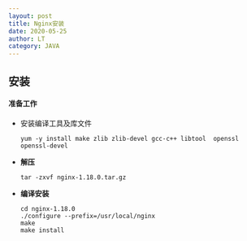 ```yaml
---
layout: post
title: Nginx安装
date: 2020-05-25
author: LT
category: JAVA
---
```


## 安装

#### 准备工作

- 安装编译工具及库文件

  ```
  yum -y install make zlib zlib-devel gcc-c++ libtool  openssl openssl-devel
  ```

- **解压**

  ```
  tar -zxvf nginx-1.18.0.tar.gz
  ```

- **编译安装**

  ```
  cd nginx-1.18.0
  ./configure --prefix=/usr/local/nginx
  make
  make install
  ```

  

